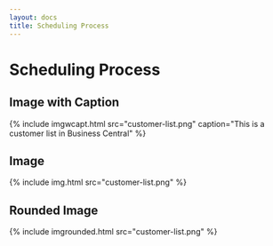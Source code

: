 ```yaml
---
layout: docs
title: Scheduling Process
---
```


# Scheduling Process
## Image with Caption
{% include imgwcapt.html src="customer-list.png" caption="This is a customer list in Business Central" %}
## Image
{% include img.html src="customer-list.png" %}
## Rounded Image
{% include imgrounded.html src="customer-list.png" %}

